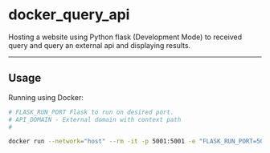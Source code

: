 # docker_query_api
Hosting a website using Python flask (Development Mode) to received query and query an external api and displaying results.

---

## Usage

Running using Docker:

```bash
# FLASK_RUN_PORT Flask to run on desired port.
# API_DOMAIN - External domain with context path
# 

docker run --network="host" --rm -it -p 5001:5001 -e "FLASK_RUN_PORT=5001"  -e "API_DOMAIN=[http or https://<Domain>" nitindas/query-external-api:latest

```